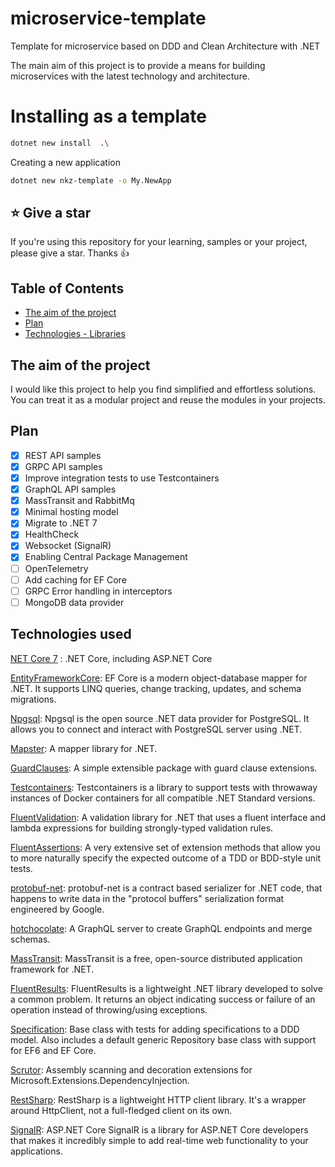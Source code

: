 # microservice-template
Template for microservice based on DDD and Clean Architecture with .NET

The main aim of this project is to provide a means for building microservices with the latest technology and architecture.

# Installing as a template

```bash
dotnet new install  .\ 
```

Creating a new application

```bash
dotnet new nkz-template -o My.NewApp
```

## ⭐ Give a star

If you're using this repository for your learning, samples or your project, please give a star. Thanks :+1:

## Table of Contents

- [The aim of the project](#the-aim-of-this-project)
- [Plan](#plan)
- [Technologies - Libraries](#technologies-used)

## The aim of the project

I would like this project to help you find simplified and effortless solutions. You can treat it as a modular project and reuse the modules in your projects.

## Plan

- [x] REST API samples
- [x] GRPC API samples
- [x] Improve integration tests to use Testcontainers
- [x] GraphQL API samples
- [x] MassTransit and RabbitMq
- [x] Minimal hosting model
- [x] Migrate to .NET 7
- [x] HealthCheck
- [x] Websocket (SignalR) 
- [x] Enabling Central Package Management
- [ ] OpenTelemetry
- [ ] Add caching for EF Core
- [ ] GRPC Error handling in interceptors
- [ ] MongoDB data provider

## Technologies used

[NET Core 7](https://dotnet.microsoft.com/en-us/download/dotnet/7.0) : .NET Core, including ASP.NET Core

[EntityFrameworkCore](https://github.com/dotnet/efcore): EF Core is a modern object-database mapper for .NET. It supports LINQ queries, change tracking, updates, and schema migrations.

[Npgsql](https://github.com/npgsql/npgsql): Npgsql is the open source .NET data provider for PostgreSQL. It allows you to connect and interact with PostgreSQL server using .NET.

[Mapster](https://github.com/MapsterMapper/Mapster): A mapper library for .NET.

[GuardClauses](https://github.com/ardalis/GuardClauses): A simple extensible package with guard clause extensions.

[Testcontainers](https://github.com/testcontainers/testcontainers-dotnet): Testcontainers is a library to support tests with throwaway instances of Docker containers for all compatible .NET Standard versions.

[FluentValidation](https://github.com/FluentValidation/FluentValidation): A validation library for .NET that uses a fluent interface and lambda expressions for building strongly-typed validation rules.

[FluentAssertions](https://github.com/fluentassertions/fluentassertions): A very extensive set of extension methods that allow you to more naturally specify the expected outcome of a TDD or BDD-style unit tests.

[protobuf-net](https://github.com/protobuf-net/protobuf-net): protobuf-net is a contract based serializer for .NET code, that happens to write data in the "protocol buffers" serialization format engineered by Google.

[hotchocolate](https://github.com/ChilliCream/hotchocolate): A GraphQL server to create GraphQL endpoints and merge schemas.

[MassTransit](https://github.com/MassTransit/MassTransit): MassTransit is a free, open-source distributed application framework for .NET.

[FluentResults](https://github.com/altmann/FluentResults): FluentResults is a lightweight .NET library developed to solve a common problem. It returns an object indicating success or failure of an operation instead of throwing/using exceptions.

[Specification](https://github.com/ardalis/Specification): Base class with tests for adding specifications to a DDD model. Also includes a default generic Repository base class with support for EF6 and EF Core.

[Scrutor](https://github.com/khellang/Scrutor): Assembly scanning and decoration extensions for Microsoft.Extensions.DependencyInjection.

[RestSharp](https://github.com/restsharp/RestSharp): RestSharp is a lightweight HTTP client library. It's a wrapper around HttpClient, not a full-fledged client on its own.

[SignalR](https://github.com/dotnet/aspnetcore/tree/main/src/SignalR): ASP.NET Core SignalR is a library for ASP.NET Core developers that makes it incredibly simple to add real-time web functionality to your applications.
